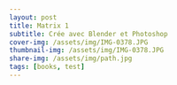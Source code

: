 ```yaml
---
layout: post
title: Matrix 1
subtitle: Crée avec Blender et Photoshop
cover-img: /assets/img/IMG-0378.JPG
thumbnail-img: /assets/img/IMG-0378.JPG
share-img: /assets/img/path.jpg
tags: [books, test]
---
```

